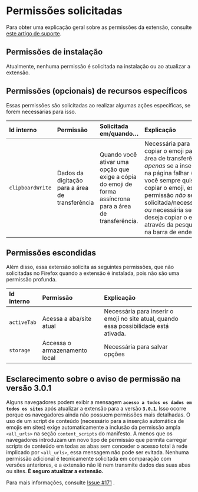 # Permissões solicitadas

Para obter uma explicação geral sobre as permissões da extensão, consulte [este artigo de suporte](https://support.mozilla.org/kb/permission-request-messages-firefox-extensions).

## Permissões de instalação

Atualmente, nenhuma permissão é solicitada na instalação ou ao atualizar a extensão.

## Permissões (opcionais) de recursos específicos

Essas permissões são solicitadas ao realizar algumas ações específicas, se forem necessárias para isso.

| Id interno       | Permissão                   | Solicitada em/quando…                                                                         | Explicação                                                                                                                                                                                      |
|:-----------------|:----------------------------|:----------------------------------------------------------------------------------------------|:-------------------------------------------------------------------------------------------------------------------------------------------------------------------------------------------------|
| `clipboardWrite` | Dados da digitação para a área de transferência | Quando você ativar uma opção que exige a cópia do emoji de forma assíncrona para a área de transferência. | Necessária para copiar o emoji para a área de transferência, _apenas_ se a inserção na página falhar (se você sempre quiser copiar o emoji, essa permissão _não_ será solicitada/necessária.) _ou_ necessária se você deseja copiar o emoji através da pesquisa na barra de endereço. |

## Permissões escondidas

Além disso, essa extensão solicita as seguintes permissões, que não solicitadas no Firefox quando a extensão é instalada, pois não são uma permissão profunda.

| Id interno  | Permissão                  | Explicação                                                        |
|:------------|:---------------------------|:------------------------------------------------------------------|
| `activeTab` | Acessa a aba/site atual    | Necessária para inserir o emoji no site atual, quando essa possibilidade está ativada. |
| `storage`   | Accessa o armazenamento local | Necessária para salvar opções                                  |

## Esclarecimento sobre o aviso de permissão na versão 3.0.1

Alguns navegadores podem exibir a mensagem **`acesso a todos os dados em todos os sites`** após atualizar a extensão para a versão **`3.0.1`**.
Isso ocorre porque os navegadores ainda não possuem permissões mais detalhadas. O uso de um script de conteúdo (necessário para a inserção automática de emojis em sites) exige automaticamente a inclusão da permissão ampla `<all_urls>` na seção `content_scripts` do manifesto.
A menos que os navegadores introduzam um novo tipo de permissão que permita carregar scripts de conteúdo em todas as abas sem conceder o acesso total à rede implicado por `<all_urls>`, essa mensagem não pode ser evitada.
Nenhuma permissão adicional é tecnicamente solicitada em comparação com versões anteriores, e a extensão não lê nem transmite dados das suas abas ou sites.
**É seguro atualizar a extensão.**

Para mais informações, consulte [Issue #171](https://github.com/rugk/awesome-emoji-picker/issues/171)
.